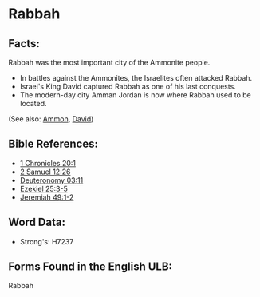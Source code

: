 # Rabbah

## Facts:

Rabbah was the most important city of the Ammonite people.

* In battles against the Ammonites, the Israelites often attacked Rabbah.
* Israel's King David captured Rabbah as one of his last conquests.
* The modern-day city Amman Jordan is now where Rabbah used to be located.

(See also: [Ammon](../names/ammon.md), [David](../names/david.md))

## Bible References:

* [1 Chronicles 20:1](rc://en/tn/help/1ch/20/1)
* [2 Samuel 12:26](rc://en/tn/help/2sa/12/26)
* [Deuteronomy 03:11](rc://en/tn/help/deu/03/11)
* [Ezekiel 25:3-5](rc://en/tn/help/ezk/25/03)
* [Jeremiah 49:1-2](rc://en/tn/help/jer/49/01)

## Word Data:

* Strong's: H7237

## Forms Found in the English ULB:

Rabbah
